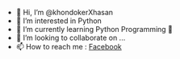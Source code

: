 - 👋 Hi, I’m @khondokerXhasan
- 👀 I’m interested in Python
- 🌱 I’m currently learning Python Programming 🥰
- 💞️ I’m looking to collaborate on ...
- 📫 How to reach me : [Facebook](https://www.facebook.com/khondokerxhasan)

<!---
khondokerXhasan/khondokerXhasan is a ✨ special ✨ repository because its `README.md` (this file) appears on your GitHub profile.
You can click the Preview link to take a look at your changes.
--->
